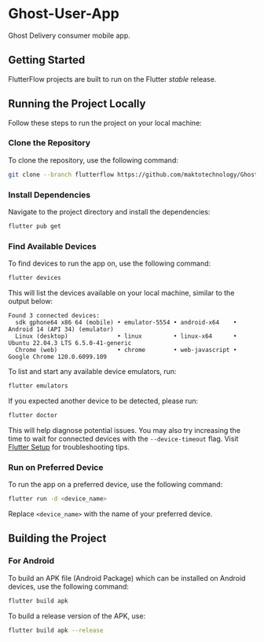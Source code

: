 # Ghost-User-App

Ghost Delivery consumer mobile app.

## Getting Started

FlutterFlow projects are built to run on the Flutter _stable_ release.

## Running the Project Locally

Follow these steps to run the project on your local machine:

### Clone the Repository

To clone the repository, use the following command:

```bash
git clone --branch flutterflow https://github.com/maktotechnology/Ghost-User-App.git
```

### Install Dependencies

Navigate to the project directory and install the dependencies:

```bash
flutter pub get
```

### Find Available Devices

To find devices to run the app on, use the following command:

```bash
flutter devices
```

This will list the devices available on your local machine, similar to the output below:

```
Found 3 connected devices:
  sdk gphone64 x86 64 (mobile) • emulator-5554 • android-x64    • Android 14 (API 34) (emulator)
  Linux (desktop)              • linux         • linux-x64      • Ubuntu 22.04.3 LTS 6.5.0-41-generic
  Chrome (web)                 • chrome        • web-javascript • Google Chrome 120.0.6099.109
```

To list and start any available device emulators, run:

```bash
flutter emulators
```

If you expected another device to be detected, please run:

```bash
flutter doctor
```

This will help diagnose potential issues. You may also try increasing the time to wait for connected devices with the `--device-timeout` flag. Visit [Flutter Setup](https://flutter.dev/setup/) for troubleshooting tips.

### Run on Preferred Device

To run the app on a preferred device, use the following command:

```bash
flutter run -d <device_name>
```

Replace `<device_name>` with the name of your preferred device.

## Building the Project

### For Android

To build an APK file (Android Package) which can be installed on Android devices, use the following command:

```bash
flutter build apk
```

To build a release version of the APK, use:

```bash
flutter build apk --release
```
